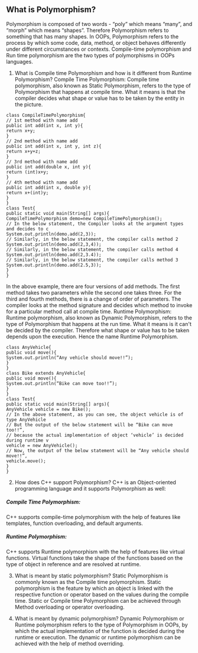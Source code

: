 ## What is Polymorphism?
Polymorphism is composed of two words - “poly” which means “many”, and “morph”
which means “shapes”. Therefore Polymorphism refers to something that has many
shapes.
In OOPs, Polymorphism refers to the process by which some code, data, method, or
object behaves differently under different circumstances or contexts. Compile-time
polymorphism and Run time polymorphism are the two types of polymorphisms in
OOPs languages.
1. What is Compile time Polymorphism and how is it different
from Runtime Polymorphism?
Compile Time Polymorphism: Compile time polymorphism, also known as Static
Polymorphism, refers to the type of Polymorphism that happens at compile time.
What it means is that the compiler decides what shape or value has to be taken by
the entity in the picture.
```
class CompileTimePolymorphism{
// 1st method with name add
public int add(int x, int y){
return x+y;
}
// 2nd method with name add
public int add(int x, int y, int z){
return x+y+z;
}
// 3rd method with name add
public int add(double x, int y){
return (int)x+y;
}
// 4th method with name add
public int add(int x, double y){
return x+(int)y;
}
}
class Test{
public static void main(String[] args){
CompileTimePolymorphism demo=new CompileTimePolymorphism();
// In the below statement, the Compiler looks at the argument types and decides to c
System.out.println(demo.add(2,3));
// Similarly, in the below statement, the compiler calls method 2
System.out.println(demo.add(2,3,4));
// Similarly, in the below statement, the compiler calls method 4
System.out.println(demo.add(2,3.4));
// Similarly, in the below statement, the compiler calls method 3
System.out.println(demo.add(2.5,3));
}
}
```
In the above example, there are four versions of add methods. The first method takes
two parameters while the second one takes three. For the third and fourth methods,
there is a change of order of parameters. The compiler looks at the method signature
and decides which method to invoke for a particular method call at compile time.
Runtime Polymorphism: Runtime polymorphism, also known as Dynamic
Polymorphism, refers to the type of Polymorphism that happens at the run time.
What it means is it can't be decided by the compiler. Therefore what shape or value
has to be taken depends upon the execution. Hence the name Runtime
Polymorphism.
```
class AnyVehicle{
public void move(){
System.out.println(“Any vehicle should move!!”);
}
}
class Bike extends AnyVehicle{
public void move(){
System.out.println(“Bike can move too!!”);
}
}
class Test{
public static void main(String[] args){
AnyVehicle vehicle = new Bike();
// In the above statement, as you can see, the object vehicle is of type AnyVehicle
// But the output of the below statement will be “Bike can move too!!”,
// because the actual implementation of object ‘vehicle’ is decided during runtime v
vehicle = new AnyVehicle();
// Now, the output of the below statement will be “Any vehicle should move!!”,
vehicle.move();
}
}
```
2. How does C++ support Polymorphism?
C++ is an Object-oriented programming language and it supports Polymorphism as
well:
##### Compile Time Polymorphism: 
C++ supports compile-time polymorphism with
the help of features like templates, function overloading, and default
arguments.
##### Runtime Polymorphism: 
C++ supports Runtime polymorphism with the help of
features like virtual functions. Virtual functions take the shape of the functions
based on the type of object in reference and are resolved at runtime.

3. What is meant by static polymorphism?
Static Polymorphism is commonly known as the Compile time polymorphism. Static
polymorphism is the feature by which an object is linked with the respective function
or operator based on the values during the compile time. Static or Compile time
Polymorphism can be achieved through Method overloading or operator
overloading.

4. What is meant by dynamic polymorphism?
Dynamic Polymorphism or Runtime polymorphism refers to the type of
Polymorphism in OOPs, by which the actual implementation of the function is
decided during the runtime or execution. The dynamic or runtime polymorphism can
be achieved with the help of method overriding.

